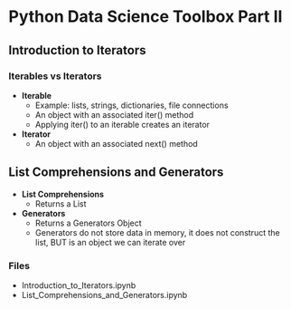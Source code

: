 # Python Data Science Toolbox Part II

## Introduction to Iterators

### Iterables vs Iterators

* **Iterable**
  * Example: lists, strings, dictionaries, file connections
  * An object with an associated iter() method
  * Applying iter() to an iterable creates an iterator
* **Iterator**
  * An object with an associated next() method

## List Comprehensions and Generators

* **List Comprehensions**
  * Returns a List
* **Generators**
  * Returns a Generators Object
  * Generators do not store data in memory, it does not construct the list, BUT is an object we can iterate over

### Files

* Introduction_to_Iterators.ipynb
* List_Comprehensions_and_Generators.ipynb

